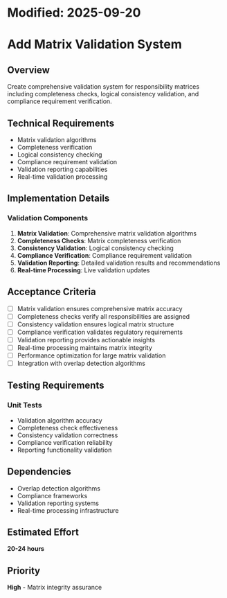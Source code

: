 # Modified: 2025-09-20

# Add Matrix Validation System

## Overview
Create comprehensive validation system for responsibility matrices including completeness checks, logical consistency validation, and compliance requirement verification.

## Technical Requirements
- Matrix validation algorithms
- Completeness verification
- Logical consistency checking
- Compliance requirement validation
- Validation reporting capabilities
- Real-time validation processing

## Implementation Details
### Validation Components
1. **Matrix Validation**: Comprehensive matrix validation algorithms
2. **Completeness Checks**: Matrix completeness verification
3. **Consistency Validation**: Logical consistency checking
4. **Compliance Verification**: Compliance requirement validation
5. **Validation Reporting**: Detailed validation results and recommendations
6. **Real-time Processing**: Live validation updates

## Acceptance Criteria
- [ ] Matrix validation ensures comprehensive matrix accuracy
- [ ] Completeness checks verify all responsibilities are assigned
- [ ] Consistency validation ensures logical matrix structure
- [ ] Compliance verification validates regulatory requirements
- [ ] Validation reporting provides actionable insights
- [ ] Real-time processing maintains matrix integrity
- [ ] Performance optimization for large matrix validation
- [ ] Integration with overlap detection algorithms

## Testing Requirements
### Unit Tests
- Validation algorithm accuracy
- Completeness check effectiveness
- Consistency validation correctness
- Compliance verification reliability
- Reporting functionality validation

## Dependencies
- Overlap detection algorithms
- Compliance frameworks
- Validation reporting systems
- Real-time processing infrastructure

## Estimated Effort
**20-24 hours**

## Priority
**High** - Matrix integrity assurance
